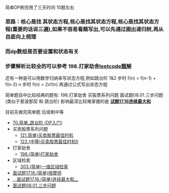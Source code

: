 简单DP刷完用了三天时间 10题左右


### 思路：核心是找 其状态方程,核心是找其状态方程,核心是找其状态方程(重要的话说三遍),如果不容易看题写出,可以先通过画出递归树,再从自底向上梳理
### 而dp数组是否要设置和状态有关
### 步骤解析比较全的可以参考 198.打家劫舍[leetcode题解](https://leetcode-cn.com/problems/house-robber/solution/xiao-bai-chu-xue-dpxie-ti-jie-by-wuy9788/)


还有一种是可以用数学归纳来写状态方程,例如跳台阶 1&2 步时 f(n) = f(n-1) + f(n-2)
                                            n 步时  f(n) = 2xf(n) 再通过公式写出状态方程

简单题目中比较经典的题有: 198.打家劫舍  买股票系列问题  面试题08.01.三步问题(类似于斐波那契 和 跳台阶)  影响最深比较难掌握的是 [__试题17.16连续最大和__](https://github.com/wuye251/algorithm/blob/master/%E5%8A%9B%E6%89%A3/%E5%8A%A8%E6%80%81%E8%A7%84%E5%88%92/%E9%9D%A2%E8%AF%95%E9%A2%9817.16.%E7%AE%80%E5%8D%95_%E8%BF%9E%E7%BB%AD%E6%95%B0%E5%88%97%E6%9C%80%E5%A4%A7%E5%92%8C.php)

目前先做完简单题  后续刷中等

- [70.简单_跳台阶 (DP入门)]()
- 买卖股票系列问题
	- [121.简单)买卖股票最佳时机](https://github.com/wuye251/algorithm/blob/master/%E5%8A%9B%E6%89%A3/%E5%8A%A8%E6%80%81%E8%A7%84%E5%88%92/%E4%B9%B0%E5%8D%96%E8%82%A1%E7%A5%A8%E7%B3%BB%E5%88%97%E9%97%AE%E9%A2%98/121.%E7%AE%80%E5%8D%95_%E4%B9%B0%E5%8D%96%E8%82%A1%E7%A5%A8%E6%9C%80%E4%BD%B3%E6%97%B6%E6%9C%BA%E7%B3%BB%E5%88%97.php)
	- [122.(中等)买卖股票最佳时机II](https://github.com/wuye251/algorithm/blob/master/%E5%8A%9B%E6%89%A3/%E5%8A%A8%E6%80%81%E8%A7%84%E5%88%92/%E4%B9%B0%E5%8D%96%E8%82%A1%E7%A5%A8%E7%B3%BB%E5%88%97%E9%97%AE%E9%A2%98/122.%E4%B8%AD%E7%AD%89_%E4%B9%B0%E5%8D%96%E8%82%A1%E7%A5%A8%E6%9C%80%E4%BD%B3%E6%97%B6%E6%9C%BAII.php)
- 打家劫舍
	- [198.(简单)打家劫舍](https://github.com/wuye251/algorithm/blob/master/%E5%8A%9B%E6%89%A3/%E5%8A%A8%E6%80%81%E8%A7%84%E5%88%92/%E6%89%93%E5%AE%B6%E5%8A%AB%E8%88%8D/198.%E7%AE%80%E5%8D%95_%E6%89%93%E5%AE%B6%E5%8A%AB%E8%88%8D.php)
- 区域检索
	- [303.(简单)一维区域检索](https://github.com/wuye251/algorithm/blob/master/%E5%8A%9B%E6%89%A3/%E5%8A%A8%E6%80%81%E8%A7%84%E5%88%92/%E5%8C%BA%E5%9F%9F%E6%A3%80%E7%B4%A2/303.%E7%AE%80%E5%8D%95_%E4%B8%80%E7%BB%B4%E5%8C%BA%E5%9F%9F%E6%A3%80%E7%B4%A2.php)
- [面试题17.16.(简单)按摩师](https://github.com/wuye251/algorithm/blob/master/%E5%8A%9B%E6%89%A3/%E5%8A%A8%E6%80%81%E8%A7%84%E5%88%92/%E9%9D%A2%E8%AF%95%E9%A2%9817.16.%E7%AE%80%E5%8D%95_%E6%8C%89%E6%91%A9%E5%B8%88.php)
- __[面试题17.16.(简单)连续最大和__](https://github.com/wuye251/algorithm/blob/master/%E5%8A%9B%E6%89%A3/%E5%8A%A8%E6%80%81%E8%A7%84%E5%88%92/%E9%9D%A2%E8%AF%95%E9%A2%9817.16.%E7%AE%80%E5%8D%95_%E8%BF%9E%E7%BB%AD%E6%95%B0%E5%88%97%E6%9C%80%E5%A4%A7%E5%92%8C.php)
- [面试题08.01.三步问题](https://github.com/wuye251/algorithm/blob/master/%E5%8A%9B%E6%89%A3/%E5%8A%A8%E6%80%81%E8%A7%84%E5%88%92/%E9%9D%A2%E8%AF%95%E9%A2%9808.01.%E7%AE%80%E5%8D%95_%E4%B8%89%E6%AD%A5%E9%97%AE%E9%A2%98.php)

